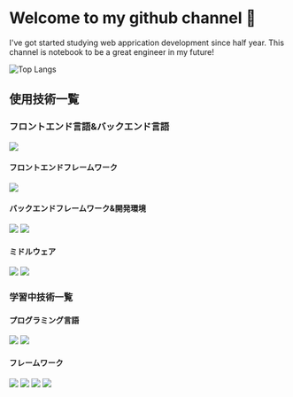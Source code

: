 # Welcome to my github channel 👋
I've got started studying web apprication development since half year. This channel is notebook to be a great engineer in my future!

![Top Langs](https://github-readme-stats.vercel.app/api/top-langs/?username=techkancode&layout=compact)

## 使用技術一覧

<!-- シールド一覧 -->
### フロントエンド言語&バックエンド言語
<p style="display: inline">
  <img src="https://img.shields.io/badge/-javascript-F7DF1E?style=for-the-badge&logo=javascript&logoColor=61DAFB">
</p>

#### フロントエンドフレームワーク
<p style="display: inline">
  <!-- フロントエンドのフレームワーク一覧 -->
  <img src="https://img.shields.io/badge/-React-20232A?style=for-the-badge&logo=react&logoColor=61DAFB">
</p>

#### バックエンドフレームワーク&開発環境
<p style="display: inline">
  <!-- バックエンドのフレームワーク一覧 -->
  <img src="https://img.shields.io/badge/-express-000000.svg?logo=express&style=for-the-badge">
  <img src="https://img.shields.io/badge/-Node.js-000000.svg?logo=node.js&style=for-the-badge">
</p>

#### ミドルウェア
<p style="display: inline">
  <!-- ミドルウェア一覧 -->
  <img src="https://img.shields.io/badge/-mongodb-47A248.svg?logo=mongodb&style=for-the-badge">
  <img src="https://img.shields.io/badge/-mongoose-880000.svg?logo=mongoose&style=for-the-badge">
</p>

### 学習中技術一覧

<!-- シールド一覧 -->
#### プログラミング言語
<p style="display: inline">
  <!-- フロントエンドのフレームワーク一覧 -->
  <img src="https://img.shields.io/badge/-typescript-3178C6?style=for-the-badge&logo=typescript&logoColor=61DAFB">
  <img src="https://img.shields.io/badge/-TailwindCSS-000000.svg?logo=tailwindcss&style=for-the-badge">
</p>

#### フレームワーク
<p style="display: inline">
  <!-- フロントエンド一覧 -->
  <img src="https://img.shields.io/badge/-Next.js-000000.svg?logo=next.js&style=for-the-badge">
  <!-- バックエンド一覧 -->
  <img src="https://img.shields.io/badge/-prisma-2D3748.svg?logo=prisma&style=for-the-badge">
  <img src="https://img.shields.io/badge/-rubyonrails-D30001.svg?logo=rubyonrails&style=for-the-badge">
  <!-- ミドルウェア一覧 -->
  <img src="https://img.shields.io/badge/-supabase-3FCF8E.svg?logo=supabase&style=for-the-badge">
</p>


